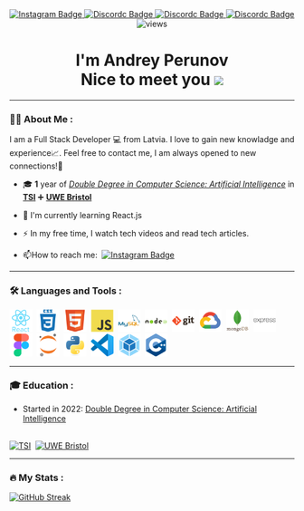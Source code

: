 <div id="header" align="center">
  <!-- <img src="" alt="me" width="100"/> -->
  <div id="badges">
    <a href="https://www.instagram.com/_andreyperunov_/">
      <img src="https://img.shields.io/badge/Instagram-E4405F?style=for-the-badge&logo=instagram&logoColor=white" alt="Instagram Badge"/>
    </a>
    <a href="https://discordapp.com/users/290555006556569600.">
      <img src="https://img.shields.io/badge/Discord-%235865F2.svg?style=for-the-badge&logo=discord&logoColor=white" alt="Discordc Badge"/>
    </a>
    <a href="mailto:andrey.perunov1@gmail.com">
      <img src="https://img.shields.io/badge/Gmail-D14836?style=for-the-badge&logo=gmail&logoColor=white" alt="Discordc Badge"/>
    </a>
    <a href="www.linkedin.com/in/andrey-perunov">
      <img src="https://img.shields.io/badge/LinkedIn-0077B5?style=for-the-badge&logo=linkedin&logoColor=white" alt="Discordc Badge"/>
    </a>
  </div>
  <img src="https://komarev.com/ghpvc/?username=AndreyPerunov&style=flat-square&color=blue" alt="views"/>
  <h1>
    I'm Andrey Perunov<br>
    Nice to meet you
    <img src="https://media.giphy.com/media/hvRJCLFzcasrR4ia7z/giphy.gif" width="30px"/>
  </h1>  
</div>

---

### :man_technologist: About Me :
I am a Full Stack Developer :computer: from Latvia.
I love to gain new knowladge and experience📈. 
Feel free to contact me, I am always opened to new connections!👐
- :mortar_board: **1** year of *<a href="https://tsi.lv/study_programmes/computer-sciences-double-degree-artificial-intelligence/">Double Degree in Computer Science: Artificial Intelligence</a>* in **<a href="https://tsi.lv/">TSI</a>** :heavy_plus_sign: **<a href="https://www.uwe.ac.uk/">UWE Bristol</a>**

- :seedling: I'm currently learning React.js

- :zap: In my free time, I watch tech videos and read tech articles.

- :mailbox:How to reach me: &nbsp;[![Instagram Badge](https://img.shields.io/badge/Instagram-E4405F?style=for-the-badge&logo=instagram&logoColor=white)]([your-linkedin-url](https://www.instagram.com/_andreyperunov_/))

---

### :hammer_and_wrench: Languages and Tools :
<div>
  <img src="https://github.com/devicons/devicon/blob/master/icons/react/react-original-wordmark.svg" title="React" alt="React" width="40" height="40"/>&nbsp;
  <img src="https://github.com/devicons/devicon/blob/master/icons/css3/css3-plain-wordmark.svg"  title="CSS3" alt="CSS" width="40" height="40"/>&nbsp;
  <img src="https://github.com/devicons/devicon/blob/master/icons/html5/html5-original.svg" title="HTML5" alt="HTML" width="40" height="40"/>&nbsp;
  <img src="https://github.com/devicons/devicon/blob/master/icons/javascript/javascript-original.svg" title="JavaScript" alt="JavaScript" width="40" height="40"/>&nbsp;
  <img src="https://github.com/devicons/devicon/blob/master/icons/mysql/mysql-original-wordmark.svg" title="MySQL"  alt="MySQL" width="40" height="40"/>&nbsp;
  <img src="https://github.com/devicons/devicon/blob/master/icons/nodejs/nodejs-original-wordmark.svg" title="NodeJS" alt="NodeJS" width="40" height="40"/>&nbsp;
  <img src="https://github.com/devicons/devicon/blob/master/icons/git/git-original-wordmark.svg" title="Git" **alt="Git" width="40" height="40"/>&nbsp;
  <img src="https://github.com/devicons/devicon/blob/master/icons/googlecloud/googlecloud-original.svg" title="Google Cloud" alt="Google Cloud" width="40" height="40"/>&nbsp;
  <img src="https://github.com/devicons/devicon/blob/master/icons/mongodb/mongodb-original-wordmark.svg" title="MongoDB" alt="MongoDB" width="40" height="40"/>&nbsp;
  <img src="https://github.com/devicons/devicon/blob/master/icons/express/express-original-wordmark.svg" title="Express" alt="Express" width="40" height="40"/>&nbsp;
  <img src="https://github.com/devicons/devicon/blob/master/icons/figma/figma-original.svg" title="Figma" alt="Figma" width="40" height="40"/>&nbsp;
  <img src="https://github.com/devicons/devicon/blob/master/icons/jupyter/jupyter-original.svg" title="Jupyter" alt="Jupyter" width="40" height="40"/>&nbsp;
  <img src="https://github.com/devicons/devicon/blob/master/icons/python/python-original.svg" title="Python" alt="Python" width="40" height="40"/>&nbsp;
  <img src="https://github.com/devicons/devicon/blob/master/icons/vscode/vscode-original.svg" title="VS Code" alt="VS Code" width="40" height="40"/>&nbsp;
  <img src="https://github.com/devicons/devicon/blob/master/icons/webpack/webpack-original.svg" title="Webpack" alt="Webpack" width="40" height="40"/>&nbsp;
  <img src="https://github.com/devicons/devicon/blob/master/icons/cplusplus/cplusplus-original.svg" title="C++" alt="C++" width="40" height="40"/>&nbsp;
</div>

---

### :mortar_board: Education : 

<ul><li>Started in 2022: <a href="https://tsi.lv/study_programmes/computer-sciences-double-degree-artificial-intelligence/">Double Degree in Computer Science: Artificial Intelligence</a></li></ul>
<br>
<a href="https://tsi.lv/"><img src="https://tsi.lv/wp-content/uploads/2020/08/tsi_logo_en_blue.svg" title="TSI" alt="TSI" height="100"/></a>&nbsp;
<a href="https://www.uwe.ac.uk/"><img src="https://www.uwe.ac.uk/assets/img/logo.svg" title="UWE Bristol" alt="UWE Bristol" height="100"/></a>

---

### :fire: My Stats :
[![GitHub Streak](http://github-readme-streak-stats.herokuapp.com?user=AndreyPerunov&theme=dark&background=000000)](https://git.io/streak-stats)<br>
<!-- [![Top Langs](https://github-readme-stats.vercel.app/api/top-langs/?username=AndreyPerunov&layout=compact&theme=vision-friendly-dark)](https://github.com/anuraghazra/github-readme-stats) -->
